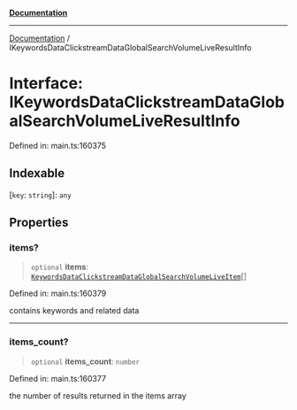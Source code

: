 [**Documentation**](../README.md)

***

[Documentation](../README.md) / IKeywordsDataClickstreamDataGlobalSearchVolumeLiveResultInfo

# Interface: IKeywordsDataClickstreamDataGlobalSearchVolumeLiveResultInfo

Defined in: main.ts:160375

## Indexable

\[`key`: `string`\]: `any`

## Properties

### items?

> `optional` **items**: [`KeywordsDataClickstreamDataGlobalSearchVolumeLiveItem`](../classes/KeywordsDataClickstreamDataGlobalSearchVolumeLiveItem.md)[]

Defined in: main.ts:160379

contains keywords and related data

***

### items\_count?

> `optional` **items\_count**: `number`

Defined in: main.ts:160377

the number of results returned in the items array
